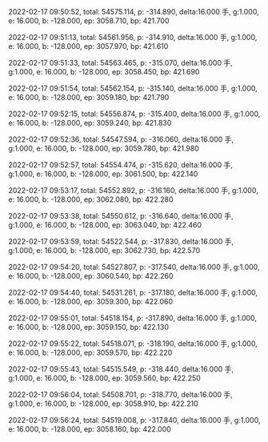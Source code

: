 2022-02-17 09:50:52, total: 54575.114, p: -314.890, delta:16.000 手, g:1.000, e: 16.000, b: -128.000, ep: 3058.710, bp: 421.700

2022-02-17 09:51:13, total: 54561.956, p: -314.910, delta:16.000 手, g:1.000, e: 16.000, b: -128.000, ep: 3057.970, bp: 421.610

2022-02-17 09:51:33, total: 54563.465, p: -315.070, delta:16.000 手, g:1.000, e: 16.000, b: -128.000, ep: 3058.450, bp: 421.690

2022-02-17 09:51:54, total: 54562.154, p: -315.140, delta:16.000 手, g:1.000, e: 16.000, b: -128.000, ep: 3059.180, bp: 421.790

2022-02-17 09:52:15, total: 54556.874, p: -315.400, delta:16.000 手, g:1.000, e: 16.000, b: -128.000, ep: 3059.240, bp: 421.830

2022-02-17 09:52:36, total: 54547.594, p: -316.060, delta:16.000 手, g:1.000, e: 16.000, b: -128.000, ep: 3059.780, bp: 421.980

2022-02-17 09:52:57, total: 54554.474, p: -315.620, delta:16.000 手, g:1.000, e: 16.000, b: -128.000, ep: 3061.500, bp: 422.140

2022-02-17 09:53:17, total: 54552.892, p: -316.160, delta:16.000 手, g:1.000, e: 16.000, b: -128.000, ep: 3062.080, bp: 422.280

2022-02-17 09:53:38, total: 54550.612, p: -316.640, delta:16.000 手, g:1.000, e: 16.000, b: -128.000, ep: 3063.040, bp: 422.460

2022-02-17 09:53:59, total: 54522.544, p: -317.830, delta:16.000 手, g:1.000, e: 16.000, b: -128.000, ep: 3062.730, bp: 422.570

2022-02-17 09:54:20, total: 54527.807, p: -317.540, delta:16.000 手, g:1.000, e: 16.000, b: -128.000, ep: 3060.540, bp: 422.260

2022-02-17 09:54:40, total: 54531.261, p: -317.180, delta:16.000 手, g:1.000, e: 16.000, b: -128.000, ep: 3059.300, bp: 422.060

2022-02-17 09:55:01, total: 54518.154, p: -317.890, delta:16.000 手, g:1.000, e: 16.000, b: -128.000, ep: 3059.150, bp: 422.130

2022-02-17 09:55:22, total: 54518.071, p: -318.190, delta:16.000 手, g:1.000, e: 16.000, b: -128.000, ep: 3059.570, bp: 422.220

2022-02-17 09:55:43, total: 54515.549, p: -318.440, delta:16.000 手, g:1.000, e: 16.000, b: -128.000, ep: 3059.560, bp: 422.250

2022-02-17 09:56:04, total: 54508.701, p: -318.770, delta:16.000 手, g:1.000, e: 16.000, b: -128.000, ep: 3058.910, bp: 422.210

2022-02-17 09:56:24, total: 54519.008, p: -317.840, delta:16.000 手, g:1.000, e: 16.000, b: -128.000, ep: 3058.160, bp: 422.000